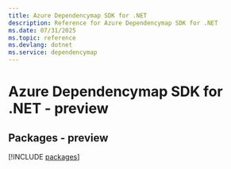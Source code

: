 ```yaml
---
title: Azure Dependencymap SDK for .NET
description: Reference for Azure Dependencymap SDK for .NET
ms.date: 07/31/2025
ms.topic: reference
ms.devlang: dotnet
ms.service: dependencymap
---
```

# Azure Dependencymap SDK for .NET - preview
## Packages - preview
[!INCLUDE [packages](dependencymap-index.md)]